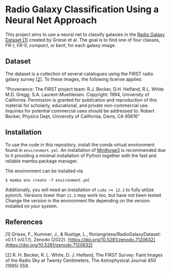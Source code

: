 # Radio Galaxy Classification Using a Neural Net Approach

This project aims to use a neural net to classify galaxies in the
[Radio Galaxy Dataset [1]](https://zenodo.org/records/7120632) created by Griese et al.
The goal is to find one of four classes, *FR-I*, *FR-II*, *compact*, or *bent*,
for each galaxy image.


## Dataset

The dataset is a collection of several catalogues using the FIRST radio galaxy
survey [[2]](https://ui.adsabs.harvard.edu/abs/1995ApJ...450..559B/abstract).
To these images, the following license applies:

"Provenance: The FIRST project team: R.J. Becker, D.H. Helfand, R.L. White M.D. Gregg. S.A. Laurent-Muehleisen.
Copyright: 1994, University of California. Permission is granted for publication and reproduction of this material
for scholarly, educational, and private non-commercial use. Inquiries for potential commercial uses should be
addressed to: Robert Becker, Physics Dept, University of California, Davis, CA  95616"


## Installation

To use the code in this repository, install the conda virtual environment found in
`environment.yml`. An installation of [Miniforge3](https://github.com/conda-forge/miniforge) is recommended due
to it providing a minimal installation of Python together with the fast and reliable mamba package
manager.

The environment can be installed via
```
$ mamba env create -f environment.yml
```

Additionally, you will need an installation of `cuda >= 12.1` to fully utilize pytorch.
Versions lower than `12.1` may work too, but have not been tested. Change the version
in the environment file depending on the version installed on your system.


## References
[1] Griese, F., Kummer, J., & Rustige, L., floriangriese/RadioGalaxyDataset: v0.1.1 (v0.1.1), Zenodo (2022). [https://doi.org/10.5281/zenodo.7120632](https://doi.org/10.5281/zenodo.7120632)

[2] R. H. Becker, R. L. White, D. J. Helfand, The FIRST Survey: Faint Images of the Radio Sky at Twenty Centimeters,
The Astrophysical Journal 450 (1995) 559.

